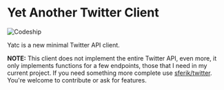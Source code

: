 Yet Another Twitter Client
==========================
![Codeship](https://codeship.com/projects/be8f99f0-bfd8-0133-9a7c-7a4f14c96375/status?branch=master)

Yatc is a new minimal Twitter API client.

**NOTE:** This client does not implement the entire Twitter API, even more, it only implements functions for a few endpoints, those that I need in my current project. If you need something more complete use [sferik/twitter](https://github.com/sferik/twitter). You're welcome to contribute or ask for features.


